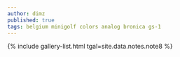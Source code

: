 ```yaml
---
author: dimz
published: true
tags: belgium minigolf colors analog bronica gs-1
---
```


{% include gallery-list.html tgal=site.data.notes.note8 %}